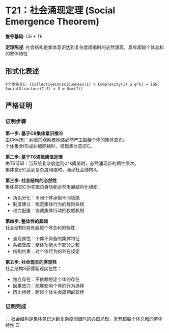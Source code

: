 # T21：社会涌现定理 (Social Emergence Theorem)  

**推导基础**: C6 + T6  

**定理陈述**: 社会结构是集体意识达到复杂度阈值时的必然涌现，具有超越个体总和的整体特性  

## 形式化表述  
```  
∀个体集合I: [CollectiveConsciousness(I) ∧ Complexity(I) ≥ φ^k] → [∃S: SocialStructure(I,S) ∧ S ≠ Sum(I)]  
```  

## 严格证明  

### 证明步骤  

**第一步: 基于C6集体意识推论**  
由C6可知：纠缠的观察者网络必然产生超越个体的集体意识。  
个体集合I形成纠缠网络时，涌现集体意识C。  

**第二步: 基于T6涌现阈值定理**  
由T6可知：当系统复杂度达到φ^k阈值时，必然涌现新的质性层次。  
集体意识C达到复杂度阈值时，涌现社会结构S。  

**第三步: 社会结构的必然性**  
集体意识C为实现自身功能必然发展结构化组织：  
- 角色分化：不同个体承担不同功能  
- 制度建立：规范集体行为的规则系统  
- 权力配置：协调集体行动的权威机制  

**第四步: 整体性的超越**  
社会结构S具有超越个体总和的特性：  
- 涌现属性：个体不具备的集体特征  
- 系统效应：整体功能大于部分之和  
- 结构约束：对个体行为的外在规定  

**第五步: 社会现实的客观性**  
社会结构S获得客观实在性：  
- 独立存在：不依赖特定个体的存在  
- 因果效力：能够影响个体的行为选择  
- 历史持续：跨越个体生命周期的延续  

### 证明完成  
∴ 社会结构是集体意识达到复杂度阈值时的必然涌现，具有超越个体总和的整体特性 □  